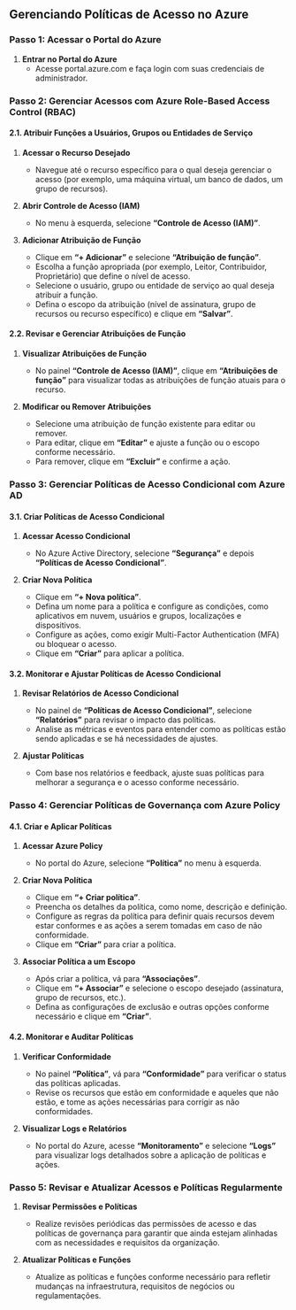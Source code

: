 ## **Gerenciando Políticas de Acesso no Azure**

### **Passo 1: Acessar o Portal do Azure**

1. **Entrar no Portal do Azure**
   - Acesse portal.azure.com e faça login com suas credenciais de administrador.

### **Passo 2: Gerenciar Acessos com Azure Role-Based Access Control (RBAC)**

#### **2.1. Atribuir Funções a Usuários, Grupos ou Entidades de Serviço**

1. **Acessar o Recurso Desejado**
   - Navegue até o recurso específico para o qual deseja gerenciar o acesso (por exemplo, uma máquina virtual, um banco de dados, um grupo de recursos).

2. **Abrir Controle de Acesso (IAM)**
   - No menu à esquerda, selecione **“Controle de Acesso (IAM)”**.

3. **Adicionar Atribuição de Função**
   - Clique em **“+ Adicionar”** e selecione **“Atribuição de função”**.
   - Escolha a função apropriada (por exemplo, Leitor, Contribuidor, Proprietário) que define o nível de acesso.
   - Selecione o usuário, grupo ou entidade de serviço ao qual deseja atribuir a função.
   - Defina o escopo da atribuição (nível de assinatura, grupo de recursos ou recurso específico) e clique em **“Salvar”**.

#### **2.2. Revisar e Gerenciar Atribuições de Função**

1. **Visualizar Atribuições de Função**
   - No painel **“Controle de Acesso (IAM)”**, clique em **“Atribuições de função”** para visualizar todas as atribuições de função atuais para o recurso.

2. **Modificar ou Remover Atribuições**
   - Selecione uma atribuição de função existente para editar ou remover.
   - Para editar, clique em **“Editar”** e ajuste a função ou o escopo conforme necessário.
   - Para remover, clique em **“Excluir”** e confirme a ação.

### **Passo 3: Gerenciar Políticas de Acesso Condicional com Azure AD**

#### **3.1. Criar Políticas de Acesso Condicional**

1. **Acessar Acesso Condicional**
   - No Azure Active Directory, selecione **“Segurança”** e depois **“Políticas de Acesso Condicional”**.

2. **Criar Nova Política**
   - Clique em **“+ Nova política”**.
   - Defina um nome para a política e configure as condições, como aplicativos em nuvem, usuários e grupos, localizações e dispositivos.
   - Configure as ações, como exigir Multi-Factor Authentication (MFA) ou bloquear o acesso.
   - Clique em **“Criar”** para aplicar a política.

#### **3.2. Monitorar e Ajustar Políticas de Acesso Condicional**

1. **Revisar Relatórios de Acesso Condicional**
   - No painel de **“Políticas de Acesso Condicional”**, selecione **“Relatórios”** para revisar o impacto das políticas.
   - Analise as métricas e eventos para entender como as políticas estão sendo aplicadas e se há necessidades de ajustes.

2. **Ajustar Políticas**
   - Com base nos relatórios e feedback, ajuste suas políticas para melhorar a segurança e o acesso conforme necessário.

### **Passo 4: Gerenciar Políticas de Governança com Azure Policy**

#### **4.1. Criar e Aplicar Políticas**

1. **Acessar Azure Policy**
   - No portal do Azure, selecione **“Política”** no menu à esquerda.

2. **Criar Nova Política**
   - Clique em **“+ Criar política”**.
   - Preencha os detalhes da política, como nome, descrição e definição.
   - Configure as regras da política para definir quais recursos devem estar conformes e as ações a serem tomadas em caso de não conformidade.
   - Clique em **“Criar”** para criar a política.

3. **Associar Política a um Escopo**
   - Após criar a política, vá para **“Associações”**.
   - Clique em **“+ Associar”** e selecione o escopo desejado (assinatura, grupo de recursos, etc.).
   - Defina as configurações de exclusão e outras opções conforme necessário e clique em **“Criar”**.

#### **4.2. Monitorar e Auditar Políticas**

1. **Verificar Conformidade**
   - No painel **“Política”**, vá para **“Conformidade”** para verificar o status das políticas aplicadas.
   - Revise os recursos que estão em conformidade e aqueles que não estão, e tome as ações necessárias para corrigir as não conformidades.

2. **Visualizar Logs e Relatórios**
   - No portal do Azure, acesse **“Monitoramento”** e selecione **“Logs”** para visualizar logs detalhados sobre a aplicação de políticas e ações.

### **Passo 5: Revisar e Atualizar Acessos e Políticas Regularmente**

1. **Revisar Permissões e Políticas**
   - Realize revisões periódicas das permissões de acesso e das políticas de governança para garantir que ainda estejam alinhadas com as necessidades e requisitos da organização.

2. **Atualizar Políticas e Funções**
   - Atualize as políticas e funções conforme necessário para refletir mudanças na infraestrutura, requisitos de negócios ou regulamentações.
